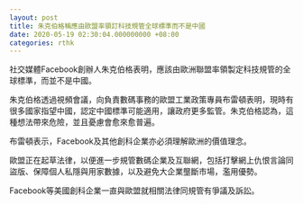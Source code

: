```yaml
---
layout: post
title: 朱克伯格稱應由歐盟率領訂科技規管全球標準而不是中國
date: 2020-05-19 02:30:04.000000000 +08:00
categories: rthk
---
```


社交媒體Facebook創辦人朱克伯格表明，應該由歐洲聯盟率領製定科技規管的全球標準，而並不是中國。

朱克伯格透過視頻會議，向負責數碼事務的歐盟工業政策專員布雷頓表明，現時有很多國家指望中國，認定中國標準可能適用，讓政府更多監管。朱克伯格認為，這種想法帶來危險，並且憂慮會愈來愈普遍。

布雷頓表示，Facebook及其他創科企業亦必須理解歐洲的價值理念。

歐盟正在起草法律，以便進一步規管數碼企業及互聯網，包括打擊網上仇恨言論同盜版、保障個人私隱與用家數據，以及避免大企業壟斷市場，濫用優勢。

Facebook等美國創科企業一直與歐盟就相關法律同規管有爭議及訴訟。
